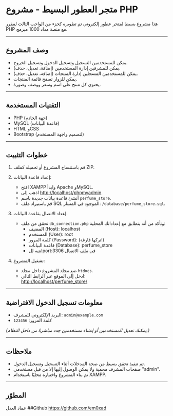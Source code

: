 # متجر العطور البسيط - مشروع PHP

هذا مشروع بسيط لمتجر عطور إلكتروني تم تطويره كجزء من الواجب الثالث لمقرر PHP مع منصة مداد 1000 مبرمج.

---

## وصف المشروع  
- يمكن للمستخدمين التسجيل وتسجيل الدخول وتسجيل الخروج.  
- يمكن للمشرفين إدارة المستخدمين (إضافة، تعديل، حذف).  
- يمكن للمستخدمين المسجلين إدارة المنتجات (إضافة، تعديل، حذف).  
- يمكن للزوار تصفح قائمة المنتجات.  
- يحتوي كل منتج على اسم وسعر ووصف وصورة.

---

## التقنيات المستخدمة  
- PHP (جهة الخادم)  
- MySQL (قاعدة البيانات)  
- HTML وCSS  
- Bootstrap (لتصميم واجهة المستخدم)  

---

## خطوات التثبيت

1. قم باستنساخ المشروع أو تحميله كملف ZIP.

2. إعداد قاعدة البيانات:
   - افتح XAMPP وابدأ Apache وMySQL.
   - اذهب إلى [http://localhost/phpmyadmin](http://localhost/phpmyadmin).
   - أنشئ قاعدة بيانات جديدة باسم `perfume_store`.
   - قم باستيراد ملف SQL الموجود في المسار: `/database/perfume_store.sql`.

3. إعداد الاتصال بقاعدة البيانات:
   - تحقق من ملف `db_connection.php` وتأكد من أنه يتطابق مع إعداداتك المحلية:
     - المضيف (Host): localhost  
     - المستخدم (User): root  
     - كلمة المرور (Password): (اتركها فارغة)  
     - قاعدة البيانات (Database): perfume_store
     - انتبه للport:3306 في ملف الاتصال

4. تشغيل المشروع:
   - ضع مجلد المشروع داخل مجلد `htdocs`.
   - ادخل إلى الموقع عبر الرابط التالي:  
     [http://localhost/perfume_store/](http://localhost/perfume_store/)

---

## معلومات تسجيل الدخول الافتراضية  
- البريد الإلكتروني للمشرف: `admin@example.com`  
- كلمة المرور: `123456`  
  
*(يمكنك تعديل المستخدمين أو إنشاء مستخدمين جدد مباشرةً من داخل النظام.)*

---

## ملاحظات  
- تم تنفيذ تحقق بسيط من صحة المدخلات أثناء التسجيل وتسجيل الدخول.  
- صفحات المشرف محمية ولا يمكن الوصول إليها إلا من قبل مستخدمي "admin".  
- تم بناء المشروع واختباره محليًا باستخدام XAMPP.

---

## المطوّر  
عماد العدل
##Github 
https://github.com/em0xad
